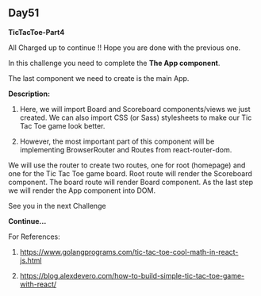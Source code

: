 ## Day51

**TicTacToe-Part4**

All Charged up to continue !! Hope you are done with the previous one.

In this challenge you need to complete the **The App component**.

The last component we need to create is the main App. 

**Description:**

1. Here, we will import Board and Scoreboard components/views we just
created. We can also import CSS (or Sass) stylesheets to make our 
Tic Tac Toe game look better. 

2. However, the most important part of this component will
be implementing BrowserRouter and Routes from react-router-dom.

We will use the router to create two routes, one for root (homepage) 
and one for the Tic Tac Toe game board. Root route will render the Scoreboard
component. The board route will render Board component. As the last step
we will render the App component into DOM.

See you in the next Challenge

**Continue...**

For References: 

1. https://www.golangprograms.com/tic-tac-toe-cool-math-in-react-js.html

2. https://blog.alexdevero.com/how-to-build-simple-tic-tac-toe-game-with-react/
